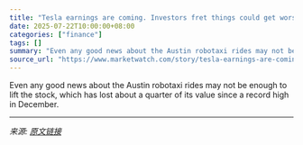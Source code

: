 ```yaml
---
title: "Tesla earnings are coming. Investors fret things could get worse."
date: 2025-07-22T10:00:00+08:00
categories: ["finance"]
tags: []
summary: "Even any good news about the Austin robotaxi rides may not be enough to lift the stock, which has lost about a quarter of its value since a record high in December."
source_url: "https://www.marketwatch.com/story/tesla-earnings-are-coming-investors-fret-things-could-get-worse-c56f20db?mod=mw_rss_topstories"
---
```


Even any good news about the Austin robotaxi rides may not be enough to lift the stock, which has lost about a quarter of its value since a record high in December.

---

*来源: [原文链接](https://www.marketwatch.com/story/tesla-earnings-are-coming-investors-fret-things-could-get-worse-c56f20db?mod=mw_rss_topstories)*
